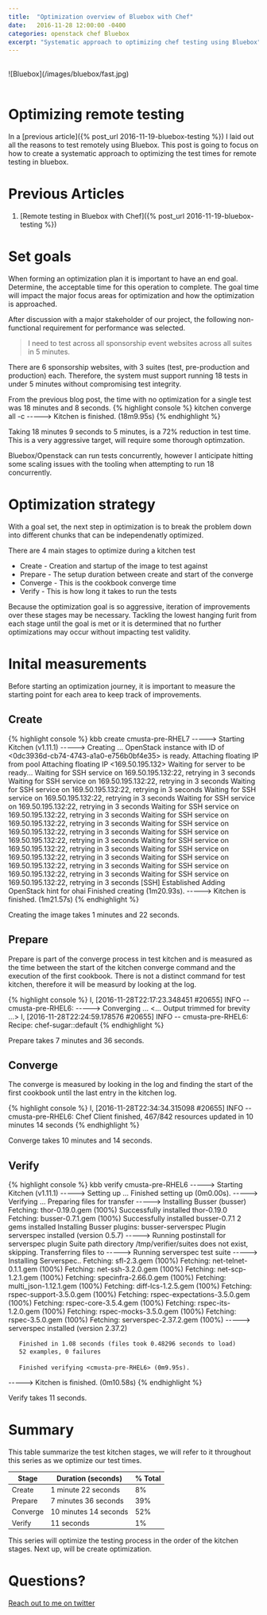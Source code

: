 ```yaml
---
title:  "Optimization overview of Bluebox with Chef"
date:   2016-11-28 12:00:00 -0400
categories: openstack chef Bluebox
excerpt: "Systematic approach to optimizing chef testing using Bluebox"
---
```


<br>
![Bluebox](/images/bluebox/fast.jpg)
<br>
<br>

# Optimizing remote testing
In a [previous article]({% post_url 2016-11-19-bluebox-testing %}) I laid out all the reasons to test remotely using Bluebox.  This post is going to focus on how to create a systematic approach to optimizing the test times for remote testing in bluebox.  

# Previous Articles

1. [Remote testing in Bluebox with Chef]({% post_url 2016-11-19-bluebox-testing %})



# Set goals
When forming an optimization plan it is important to have an end goal.  Determine, the acceptable time for this operation to complete.  The goal time will impact the major focus areas for optimization and how the optimization is approached.  

After discussion with a major stakeholder of our project, the following non-functional requirement for performance was selected.

> I need to test across all sponsorship event websites across all suites in 5 minutes.

There are 6 sponsorship websites, with 3 suites (test, pre-production and production) each.  Therefore, the system must support running 18 tests in under 5 minutes without compromising test integrity.

From the previous blog post, the time with no optimization for a single test was 18 minutes and 8 seconds.
{% highlight console %}
kitchen converge all -c
<Output removed for brevity>
-----> Kitchen is finished. (18m9.95s)
{% endhighlight %}

Taking 18 minutes 9 seconds to 5 minutes, is a 72% reduction in test time. This is a very aggressive target, will require some thorough optimzation.

Bluebox/Openstack can run tests concurrently, however I anticipate hitting some scaling issues with the tooling when attempting to run 18 concurrently. 

# Optimization strategy
With a goal set, the next step in optimization is to break the problem down into different chunks that can be independenatly optimized.

There are 4 main stages to optimize during a kitchen test

* Create - Creation and startup of the image to test against
* Prepare - The setup duration between create and start of the converge
* Converge - This is the cookbook converge time
* Verify - This is how long it takes to run the tests

Because the optimization goal is so aggressive, iteration of improvements over these stages may be necessary.  Tackling the lowest hanging furit from each stage until the goal is met or it is determined that no further optimizations may occur without impacting test validity.

# Inital measurements
Before starting an optimization journey, it is important to measure the starting point for each area to keep track of improvements.

## Create
{% highlight console %}
kbb create cmusta-pre-RHEL7
-----> Starting Kitchen (v1.11.1)
-----> Creating <cmusta-pre-RHEL7>...
       OpenStack instance with ID of <0dc3936d-cb74-4743-a1a0-e756b0bf4e35> is ready.
       Attaching floating IP from <external> pool
       Attaching floating IP <169.50.195.132>
       Waiting for server to be ready...
       Waiting for SSH service on 169.50.195.132:22, retrying in 3 seconds
       Waiting for SSH service on 169.50.195.132:22, retrying in 3 seconds
       Waiting for SSH service on 169.50.195.132:22, retrying in 3 seconds
       Waiting for SSH service on 169.50.195.132:22, retrying in 3 seconds
       Waiting for SSH service on 169.50.195.132:22, retrying in 3 seconds
       Waiting for SSH service on 169.50.195.132:22, retrying in 3 seconds
       Waiting for SSH service on 169.50.195.132:22, retrying in 3 seconds
       Waiting for SSH service on 169.50.195.132:22, retrying in 3 seconds
       Waiting for SSH service on 169.50.195.132:22, retrying in 3 seconds
       Waiting for SSH service on 169.50.195.132:22, retrying in 3 seconds
       Waiting for SSH service on 169.50.195.132:22, retrying in 3 seconds
       Waiting for SSH service on 169.50.195.132:22, retrying in 3 seconds
       Waiting for SSH service on 169.50.195.132:22, retrying in 3 seconds
       Waiting for SSH service on 169.50.195.132:22, retrying in 3 seconds
       [SSH] Established
       Adding OpenStack hint for ohai
       Finished creating <cmusta-pre-RHEL7> (1m20.93s).
-----> Kitchen is finished. (1m21.57s)
{% endhighlight %}

Creating the image takes 1 minutes and 22 seconds.

## Prepare
Prepare is part of the converge process in test kitchen and is measured as the time between the start of the kitchen converge command and the execution of the first cookbook.  There is not a distinct command for test kitchen, therefore it will be measurd by looking at the log.

{% highlight console %}
I, [2016-11-28T22:17:23.348451 #20655]  INFO -- cmusta-pre-RHEL6: -----> Converging <cmusta-pre-RHEL6>...
<... Output trimmed for brevity ...>
I, [2016-11-28T22:24:59.178576 #20655]  INFO -- cmusta-pre-RHEL6: Recipe: chef-sugar::default
{% endhighlight %}

Prepare takes 7 minutes and 36 seconds.

## Converge
The converge is measured by looking in the log and finding the start of the first cookbook until the last entry in the kitchen log.

{% highlight console %}
I, [2016-11-28T22:34:34.315098 #20655]  INFO -- cmusta-pre-RHEL6: Chef Client finished, 467/842 resources updated in 10 minutes 14 seconds
{% endhighlight %}

Converge takes 10 minutes and 14 seconds.


## Verify
{% highlight console %}
kbb verify cmusta-pre-RHEL6
-----> Starting Kitchen (v1.11.1)
-----> Setting up <cmusta-pre-RHEL6>...
       Finished setting up <cmusta-pre-RHEL6> (0m0.00s).
-----> Verifying <cmusta-pre-RHEL6>...
       Preparing files for transfer
-----> Installing Busser (busser)
Fetching: thor-0.19.0.gem (100%)
       Successfully installed thor-0.19.0
Fetching: busser-0.7.1.gem (100%)
       Successfully installed busser-0.7.1
       2 gems installed
       Installing Busser plugins: busser-serverspec
       Plugin serverspec installed (version 0.5.7)
-----> Running postinstall for serverspec plugin
       Suite path directory /tmp/verifier/suites does not exist, skipping.
       Transferring files to <cmusta-pre-RHEL6>
-----> Running serverspec test suite
-----> Installing Serverspec..
Fetching: sfl-2.3.gem (100%)
Fetching: net-telnet-0.1.1.gem (100%)
Fetching: net-ssh-3.2.0.gem (100%)
Fetching: net-scp-1.2.1.gem (100%)
Fetching: specinfra-2.66.0.gem (100%)
Fetching: multi_json-1.12.1.gem (100%)
Fetching: diff-lcs-1.2.5.gem (100%)
Fetching: rspec-support-3.5.0.gem (100%)
Fetching: rspec-expectations-3.5.0.gem (100%)
Fetching: rspec-core-3.5.4.gem (100%)
Fetching: rspec-its-1.2.0.gem (100%)
Fetching: rspec-mocks-3.5.0.gem (100%)
Fetching: rspec-3.5.0.gem (100%)
Fetching: serverspec-2.37.2.gem (100%)
-----> serverspec installed (version 2.37.2)

       Finished in 1.08 seconds (files took 0.48296 seconds to load)
       52 examples, 0 failures

       Finished verifying <cmusta-pre-RHEL6> (0m9.95s).
-----> Kitchen is finished. (0m10.58s)
{% endhighlight %}

Verify takes 11 seconds.

# Summary
This table summarize the test kitchen stages, we will refer to it throughout this series as we optimize our test times.

| Stage         | Duration (seconds)     | % Total  |
| ------------- | ------------- | ----- |
| Create        | 1 minute 22 seconds  | 8% |
| Prepare       | 7 minutes 36 seconds     |   39% |
| Converge      | 10 minutes 14 seconds       |   52% |
| Verify        | 11 seconds      |    1% |

This series will optimize the testing process in the order of the kitchen stages.  Next up, will be create optimization.

# Questions?
[Reach out to me on twitter](https://twitter.com/boc_tothefuture)
